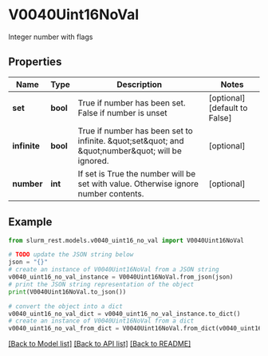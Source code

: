 # V0040Uint16NoVal

Integer number with flags

## Properties

Name | Type | Description | Notes
------------ | ------------- | ------------- | -------------
**set** | **bool** | True if number has been set. False if number is unset | [optional] [default to False]
**infinite** | **bool** | True if number has been set to infinite. \&quot;set\&quot; and \&quot;number\&quot; will be ignored. | [optional] 
**number** | **int** | If set is True the number will be set with value. Otherwise ignore number contents. | [optional] 

## Example

```python
from slurm_rest.models.v0040_uint16_no_val import V0040Uint16NoVal

# TODO update the JSON string below
json = "{}"
# create an instance of V0040Uint16NoVal from a JSON string
v0040_uint16_no_val_instance = V0040Uint16NoVal.from_json(json)
# print the JSON string representation of the object
print(V0040Uint16NoVal.to_json())

# convert the object into a dict
v0040_uint16_no_val_dict = v0040_uint16_no_val_instance.to_dict()
# create an instance of V0040Uint16NoVal from a dict
v0040_uint16_no_val_from_dict = V0040Uint16NoVal.from_dict(v0040_uint16_no_val_dict)
```
[[Back to Model list]](../README.md#documentation-for-models) [[Back to API list]](../README.md#documentation-for-api-endpoints) [[Back to README]](../README.md)


